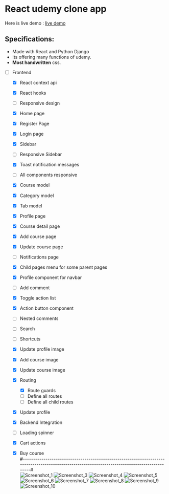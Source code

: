 # React udemy clone app
Here is live demo : [live demo](https://udemyyclonee.netlify.app/)

## Specifications:
* Made with React and Python Django 
* Its offering many functions of udemy.
* **Most handwritten** css.

- [ ] Frontend
    - [x] React context api
    - [x] React hooks
    - [ ] Responsive design
    - [x] Home page
    - [x] Register Page
    - [x] Login page
    - [x] Sidebar
    - [ ] Responsive Sidebar
    - [x] Toast notification messages
    - [ ] All components responsive
    - [x] Course model
    - [x] Category model
    - [x] Tab model
    - [x] Profile page
    - [x] Course detail page
    - [x] Add course page
    - [x] Update course page  
    - [ ] Notifications page
    - [x] Child pages menu for some parent pages
    - [x] Profile component for navbar
    - [ ] Add comment
    - [x] Toggle action list 
    - [x] Action button component   
    - [ ] Nested comments 
    - [ ] Search
    - [ ] Shortcuts
    - [x] Update profile image
    - [x] Add course image
    - [x] Update course image
    - [x] Routing
        - [x] Route guards
        - [ ] Define all routes
        - [ ] Define all child routes
    - [x] Update profile
    - [x] Backend Integration
    - [ ] Loading spinner
    - [x] Cart actions
    - [x] Buy course  
#------------------------------------------------------------------------------------------------------------------------------------------------# <br/> 
![Screenshot_1](https://user-images.githubusercontent.com/83351907/216833009-095da1f1-3754-42dd-9398-c534d8d99f4c.png)
![Screenshot_3](https://user-images.githubusercontent.com/83351907/216833012-687c8592-95b6-4191-97a5-03077438f946.png)
![Screenshot_4](https://user-images.githubusercontent.com/83351907/216833014-9fce6c4f-28c3-4406-9f82-cc44cb2fc8f1.png)
![Screenshot_5](https://user-images.githubusercontent.com/83351907/216833017-ddbe700e-0443-47cd-9354-1a7f47420bc9.png)
![Screenshot_6](https://user-images.githubusercontent.com/83351907/216833018-ef8a166c-f696-4f0f-a8ad-2dbddd92453e.png)
![Screenshot_7](https://user-images.githubusercontent.com/83351907/216833019-b6c34b7a-5608-41cf-ad25-1e8070c5174b.png)
![Screenshot_8](https://user-images.githubusercontent.com/83351907/216833020-73b302ce-b7cc-4b83-8e11-9fdec06d9e90.png)
![Screenshot_9](https://user-images.githubusercontent.com/83351907/216833021-d197117a-88a2-4b68-9920-709f8475bfab.png)
![Screenshot_10](https://user-images.githubusercontent.com/83351907/216833023-7758955c-62c0-4f82-998b-eb78091909eb.png)


